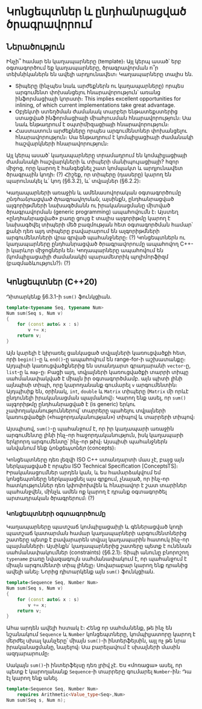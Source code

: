 
# Կոնցեպտներ և ընդհանրացված ծրագրավորում

## Ներածություն

Ինչի՞ համար են կաղապարները (template)։ Այլ կերպ ասած՝ երբ օգտագործում եք կաղապարները, ծրագրավորման ո՞ր տեխնիկաներն են ավելի արդյունավետ։ Կաղապարները տալիս են.

* Տիպերը (ինչպես նաև արժեքներն ու կաղապարները) որպես արգումենտ փոխանցելու հնարավորություն՝ առանց ինֆորմացիայի կորստի։ This implies excellent opportunities for inlining, of which current implementations take great advantage.
* Օբյեկտի ստեղծման ժամանակ տարբեր ենթատեքստերից ստացված ինֆորմացիայի միահյուսման հնարավորություն։ Սա նաև ենթադրում է օպտիմիզացիայի հնարավորություն։
* Հաստատուն արժեքները որպես արգումենտներ փոխանցելու հնարավորություն։ Սա ենթադրում է կոմպիլյացիայի ժամանակի հաշվարկների հնարավորություն։

Այլ կերպ ասած՝ կաղապարները տրամադրում են կոմպիլյացիայի ժամանակի հաշվարկների և տիպերի մանիպույացիայի? հզոր միջոց, որը կարող է հանգեցնել շատ կոմպակտ և արդյունավետ ծրագրային կոդի։ (?) Հիշեք, որ տիպերը (դասերը) կարող են պարունակել և՛ կոդ (§6.3.2), և՛ տվյալներ (§6.2.2)։

Կաղապարների առաջին և ամենասովորական օգտագործումը _ընդհանրացված ծրագրավորման_, այսինքն, ընդհանրացված ալգորիթմների նախագծմանն ու իրականացմանը միտված ծրագրավորման (generic programming) ապահովումն է։ Այստեղ «ընդհանրացված» բառը ցույց է տալիս ալգորիթմը կարող է նախագծվել տիպերի մեծ բազմության հետ օգտագործման համար՝ քանի դեռ այդ տիպերը բավարարում են ալգորիթմների արգումենտների վրա գրված պահանջները։ (?) Կոնցեպտներն ու կաղապարները ընդհանրացված ծրագրավորումը ապահովող C++-ի կարևոր միջոցներն են։ Կողապարները ապահովում են (կոմպիլյացաիյի ժամանակի) պարամետրիկ պոլիմորֆիզմ (բազմաձևություն?)։ (?)

## Կոնցեպտներ (C++20)

Դիտարկենք §6.3.1-ի `sum()` ֆունկցիան.

````C++
template<typename Seq, typename Num>
Num sum(Seq s, Num v)
{
    for (const auto& x : s)
        v += x;
    return v;
}
````

Այն կարելի է կիրառել ցանկացած տվյալների կառուցվածքի հետ, որի `begin()`-ը և `end()`-ը  ապահովում են range-for-ի աշխատանքը։ Այդպիսի կառուցվածքներից են ստանդարտ գրադարանի `vector`-ը, `list`-ը և `map`-ը։ Բացի այդ, տվյալների կառուցվածքի տարրի տիպը սահմանափակված է միայն իր օգտագործմամբ. այն պիտի լինի այնպիսի տիպի, որը կարողանանք գումարել `v` արգումենտին։ Այդպիսիք են, օրինակ, `int`, `double` և `Matrix` տիպերը (`Matrix` մի որևէ ընդունելի իրականացման պայմանով)։ Կարող ենք ասել, որ `sum()` ալգորիթմը ընդհանրացված է (is generic) երկու չափողականություններով՝ տարրերը պահելու տվյալների կառուցվածքի («հաջորդականության») տիպով և տարրերի տիպով։

Այսպիսով, `sum()`-ը պահանջում է, որ իր կաղապարի առաջին արգումենտը լինի ինչ-որ հաջորդականություն, իսկ կաղապարի երկրորդ արգումենտը՝ ինչ-որ թիվ։ Այսպիսի պահանջներն անվանում ենք _կոնցեպտներ_ (concepts)։

Կոնցեպտները դեռ լեզվի ISO C++ ստանդարտի մաս չէ, բայց այն ներկայացված է որպես ISO Technical Specification [ConceptsTS]։ Իրականացումներ արդեն կան, և ես համարձակվում եմ կոնցեպտները ներկայացնել այս գրքում, չնայած, որ ինչ-որ հատկություններ դեռ կփոփոխվեն և հնարավոր է շատ տարիներ պահանջվեն, մինչև ամեն ոք կարող է դրանք օգտագործել արտադրական ծրագրերում։ (?)

### Կոնցեպտների օգտագործումը

Կաղապարները պատշաճ կոմպիլյացաիյի և գեներացված կոդի պատշաճ կատարման համար կաղապարների արգումենտներից շատերը պետք է բավարարեն տվյալ կաղապարին հատուկ ինչ-որ պայմանների։ Այսինքն՝ կաղապարներից շատերը պետք է ունենան սահմանափակումներ (constraints) (§6.2.1)։ Տիպի անունը բնորոշող `typename` բառը նվազագույն սահմանափակում է, որ պահանջում է միայն արգումենտի տիպ լինելը։ Սովարաբար կարող ենք դրանից ավելի անել։ Նորից դիտարկենք այն `sum()` ֆունկցիան.

````C++
template<Sequence Seq, Number Num>
Num sum(Seq s, Num v)
{
    for (const auto& x : s)
        v += x;
    return v;
}
````

Ահա արդեն ավելի հստակ է։ Հենց որ սահմանենք, թե ինչ են նշանակում `Sequence` և `Number` կոնցեպտները, կոմպիլյատորը կարող է մերժել սխալ կանչերը՝ միայն `sum()`-ի ինտերֆեյսին, այլ ոչ թե նրա իրականացմանը, նայելով։ Սա բարելավում է սխալների մասին ազդարարումը։

Սակայն `sum()`-ի ինտերֆեյսը դեռ լրիվ չէ. Ես «մոռացա» ասել, որ պետք է կարողանանք `Sequence`-ի տարրերը գումարել `Number`-ին։ Դա էլ կարող ենք անել.

````C++
template<Sequence Seq, Number Num>
    requires Arithmetic<Value_type<Seq>,Num>
Num sum(Seq s, Num n);
````
